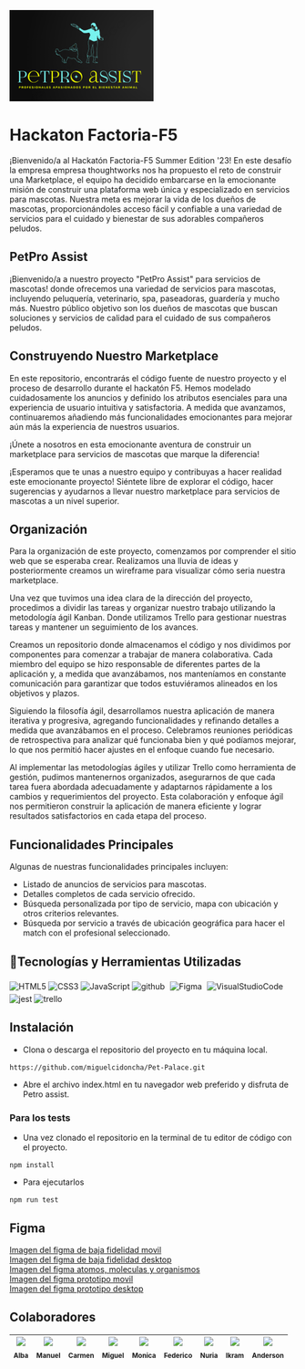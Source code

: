 ![logo de PetPro Assist](/assets/images/LOGO.png)
# Hackaton Factoria-F5 
¡Bienvenido/a al Hackatón Factoria-F5 Summer Edition '23!  En este desafío la empresa  empresa thoughtworks nos ha propuesto el reto de construir una Marketplace, el equipo ha decidido embarcarse en la emocionante misión de construir una plataforma web única y especializado en servicios para mascotas. Nuestra meta es mejorar la vida de los dueños de mascotas, proporcionándoles acceso fácil y confiable a una variedad de servicios para el cuidado y bienestar de sus adorables compañeros peludos.


## PetPro Assist
¡Bienvenido/a a nuestro proyecto "PetPro Assist" para servicios de mascotas! donde ofrecemos una variedad de servicios para mascotas, incluyendo peluquería, veterinario, spa, paseadoras, guardería y mucho más. Nuestro público objetivo son los dueños de mascotas que buscan soluciones y servicios de calidad para el cuidado de sus compañeros peludos.

## Construyendo Nuestro Marketplace
En este repositorio, encontrarás el código fuente de nuestro proyecto y el proceso de desarrollo durante el hackatón F5. Hemos modelado cuidadosamente los anuncios y definido los atributos esenciales para una experiencia de usuario intuitiva y satisfactoria. A medida que avanzamos, continuaremos añadiendo más funcionalidades emocionantes para mejorar aún más la experiencia de nuestros usuarios.

¡Únete a nosotros en esta emocionante aventura de construir un marketplace para servicios de mascotas que marque la diferencia!

¡Esperamos que te unas a nuestro equipo y contribuyas a hacer realidad este emocionante proyecto! Siéntete libre de explorar el código, hacer sugerencias y ayudarnos a llevar nuestro marketplace para servicios de mascotas a un nivel superior.

## Organización
Para la organización de este proyecto, comenzamos por comprender el sitio web que se esperaba crear. Realizamos una lluvia de ideas y posteriormente creamos un wireframe para visualizar cómo seria nuestra marketplace.

Una vez que tuvimos una idea clara de la dirección del proyecto, procedimos a dividir las tareas y organizar nuestro trabajo utilizando la metodología ágil Kanban. Donde utilizamos Trello para gestionar nuestras tareas y mantener un seguimiento de los avances.

Creamos un repositorio donde almacenamos el código y nos dividimos por componentes para comenzar a trabajar de manera colaborativa. Cada miembro del equipo se hizo responsable de diferentes partes de la aplicación y, a medida que avanzábamos, nos manteníamos en constante comunicación para garantizar que todos estuviéramos alineados en los objetivos y plazos.

Siguiendo la filosofía ágil, desarrollamos nuestra aplicación de manera iterativa y progresiva, agregando funcionalidades y refinando detalles a medida que avanzábamos en el proceso. Celebramos reuniones periódicas de retrospectiva para analizar qué funcionaba bien y qué podíamos mejorar, lo que nos permitió hacer ajustes en el enfoque cuando fue necesario.

Al implementar las metodologías ágiles y utilizar Trello como herramienta de gestión, pudimos mantenernos organizados, asegurarnos de que cada tarea fuera abordada adecuadamente y adaptarnos rápidamente a los cambios y requerimientos del proyecto. Esta colaboración y enfoque ágil nos permitieron construir la aplicación de manera eficiente y lograr resultados satisfactorios en cada etapa del proceso.

## Funcionalidades Principales
Algunas de nuestras funcionalidades principales incluyen:
- Listado de anuncios de servicios para mascotas.
- Detalles completos de cada servicio ofrecido.
- Búsqueda personalizada por tipo de servicio, mapa con ubicación y otros criterios relevantes.
- Búsqueda por servicio a través de ubicación geográfica para hacer el match con el profesional seleccionado.


## :hammer:Tecnologías y Herramientas Utilizadas
<div align=""> 
<img src="https://profilinator.rishav.dev/skills-assets/html5-original-wordmark.svg" alt="HTML5" height="50" />  
<img src="https://profilinator.rishav.dev/skills-assets/css3-original-wordmark.svg" alt="CSS3" height="50" />  
<img src="https://profilinator.rishav.dev/skills-assets/javascript-original.svg" alt="JavaScript" height="50" />
<img src="https://cdn-icons-png.flaticon.com/512/25/25231.png" alt="github" width="50" heigth="50"/>
<img style="margin: 5px" src="https://profilinator.rishav.dev/skills-assets/figma-icon.svg" alt="Figma" height="50" />
<img src="https://upload.wikimedia.org/wikipedia/commons/thumb/9/9a/Visual_Studio_Code_1.35_icon.svg/512px-Visual_Studio_Code_1.35_icon.svg.png" alt="VisualStudioCode" height="50" />
<img src="https://github.com/EqualWaveStudio/soundwave/assets/131855670/465e872f-6242-48b4-964c-7f5c3e749685" alt="jest" width="50" height="50"/>
<img src="https://w7.pngwing.com/pngs/115/721/png-transparent-trello-social-icons-icon.png" alt="trello" width="50" heigth="50"/>
</div>

## Instalación

- Clona o descarga el repositorio del proyecto en tu máquina local.
```
https://github.com/miguelcidoncha/Pet-Palace.git 
```
- Abre el archivo index.html en tu navegador web preferido y disfruta de Petro assist.

### Para los tests
- Una vez clonado el repositorio en la terminal de tu editor de código con el proyecto.
```
npm install
```
- Para ejecutarlos
```
npm run test
```
## Figma
[Imagen del figma de baja fidelidad movil](/assets/images/bajaFifelidadMovil.png)
<br>
[Imagen del figma de baja fidelidad desktop](/assets/images/bajaFidelidadDesktop.png)
<br>
[Imagen del figma atomos, moleculas y organismos](/assets/images/atomicdesign.png)
<br>
[Imagen del figma prototipo movil](/assets/images/version-mobil.png)
<br>
[Imagen del figma prototipo desktop](/assets/images/version-desktop.png)


## Colaboradores
| [<img src="https://avatars.githubusercontent.com/u/109661844?v=4"><br><sub>Alba</sub>](https://github.com/Dafnay)| [<img src="https://avatars.githubusercontent.com/u/126071057?v=4"><br><sub>Manuel</sub>](https://github.com/Manuraptor) |  [<img src="https://avatars.githubusercontent.com/u/75427952?v=4" width=115><br><sub>Carmen</sub>](https://github.com/carmenb2020) |  [<img src="https://avatars.githubusercontent.com/u/132567398?v=4" width=115><br><sub>Miguel</sub>](https://github.com/miguelcidoncha) |  [<img src="https://avatars.githubusercontent.com/u/107352744?v=4" width=115><br><sub>Monica</sub>](https://github.com/mgblanco10) |  [<img src="https://avatars.githubusercontent.com/u/122879094?v=4" width=115><br><sub>Federico</sub>](https://github.com/Federicojaviermartino) |[<img src="https://avatars.githubusercontent.com/u/126880005?v=4" width=115><br><sub>Nuria</sub>](https://github.com/NuriaPerezBravo) |[<img src="https://avatars.githubusercontent.com/u/126071398?v=4" width=115><br><sub>Ikram</sub>](https://github.com/ikramadam) |[<img src="https://avatars.githubusercontent.com/u/126791633?v=4" width=115><br><sub>Anderson</sub>](https://github.com/A3C2112) |
| :---: | :---: | :---: | :---: | :---: | :---: | :---: |:---: |:---: |







